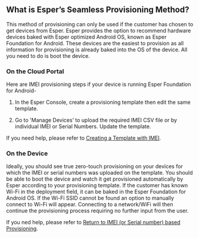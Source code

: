 ## What is Esper’s Seamless Provisioning Method?

This method of provisioning can only be used if the customer has chosen to get devices from Esper. Esper provides the option to recommend hardware devices baked with Esper optimized Android OS, known as Esper Foundation for Android. These devices are the easiest to provision as all information for provisioning is already baked into the OS of the device. All you need to do is boot the device.

### On the Cloud Portal

Here are IMEI provisioning steps if your device is running Esper Foundation for Android-

1.  In the Esper Console, create a provisioning template then edit the same template.
    
2.  Go to 'Manage Devices’ to upload the required IMEI CSV file or by individual IMEI or Serial Numbers. Update the template.
    

If you need help, please refer to [Creating a Template with IMEI](./imei-provisioning.md).

### On the Device

Ideally, you should see true zero-touch provisioning on your devices for which the IMEI or serial numbers was uploaded on the template. You should be able to boot the device and watch it get provisioned automatically by Esper according to your provisioning template. If the customer has known Wi-Fi in the deployment field, it can be baked in the Esper Foundation for Android OS. If the Wi-Fi SSID cannot be found an option to manually connect to Wi-Fi will appear. Connecting to a network/WiFi will then continue the provisioning process requiring no further input from the user.

If you ned help, please refer to [Return to IMEI (or Serial number) based Provisioning](../provisioning-template/upload-imei.md).
